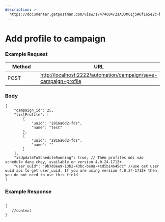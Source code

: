 ```yaml
---
description: >-
  https://documenter.getpostman.com/view/17474604/2sA3JM61j5#6f165e2c-b166-44eb-ad7d-6776a10b4e1d
---
```


# Add profile to campaign

### **Example Request** <a href="#example-request-1" id="example-request-1"></a>

<table><thead><tr><th width="145">Method</th><th>URL</th></tr></thead><tbody><tr><td>POST</td><td><a href="http://localhost:2222/automation/campaign/save-campaign-profile">http://localhost:2222/automation/campaign/save-campaign-profile</a></td></tr></tbody></table>

### Body <a href="#params" id="params"></a>

```
{
    "campaign_id": 25,
    "listProfile": [
        {
            "uuid": "2816a6d2-fds",
            "name": "test"
        },
        {
            "uuid": "2816a6d2-fds",
            "name": ""
        }
    ],
    "isUpdateToScheduleRunning": true, // Thêm profiles mới vào schedule đang chạy, available on version 4.0.24-1712+
    "user_uuid": "9b7d8ee9-13b2-43bc-be8a-4cd5b14645dc" //use get user uuid api to get user_uuid. If you are using version 4.0.24-1712+ then you do not need to use this field
}

```

### **Example Response** <a href="#id-3.-example-response" id="id-3.-example-response"></a>

```

{
   //content
}
```
